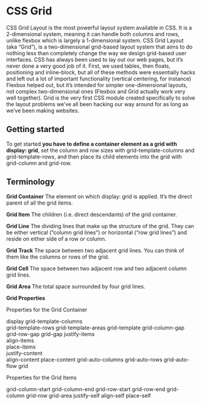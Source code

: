 # CSS Grid

CSS Grid Layout is the most powerful layout system available in CSS. It is a 2-dimensional system, meaning it can handle both columns and rows, unlike flexbox which is largely a 1-dimensional system. CSS Grid Layout (aka “Grid”), is a two-dimensional grid-based layout system that aims to do nothing less than completely change the way we design grid-based user interfaces. CSS has always been used to lay out our web pages, but it’s never done a very good job of it. First, we used tables, then floats, positioning and inline-block, but all of these methods were essentially hacks and left out a lot of important functionality (vertical centering, for instance)
 Flexbox helped out, but it’s intended for simpler one-dimensional layouts, not complex two-dimensional ones (Flexbox and Grid actually work very well together). Grid is the very first CSS module created specifically to solve the layout problems we’ve all been hacking our way around for as long as we’ve been making websites.


## Getting started

To get started **you have to define a container element as a grid with display: grid**, set the column and row sizes with grid-template-columns and grid-template-rows, and then place its child elements into the grid with grid-column and grid-row.

## Terminology

**Grid Container**
The element on which display: grid is applied. It’s the direct parent of all the grid items. 

**Grid Item**
The children (i.e. direct descendants) of the grid container.

**Grid Line**
The dividing lines that make up the structure of the grid. They can be either vertical (“column grid lines”) or horizontal (“row grid lines”) and reside on either side of a row or column.

**Grid Track**
The space between two adjacent grid lines. You can think of them like the columns or rows of the grid.

**Grid Cell**
The space between two adjacent row and two adjacent column grid lines.

**Grid Area**
The total space surrounded by four grid lines.

**Grid Properties**

Properties for the Grid Container
                                                                            
display                                                                         grid-template-columns                   
grid-template-rows
grid-template-areas
grid-template
grid-column-gap
grid-row-gap
grid-gap
justify-items                                                   
align-items                                     
place-items                                                 
justify-content                                                             
align-content
place-content
grid-auto-columns
grid-auto-rows
grid-auto-flow
grid


Properties for the Grid Items

grid-column-start
grid-column-end
grid-row-start
grid-row-end
grid-column
grid-row
grid-area
justify-self
align-self
place-self